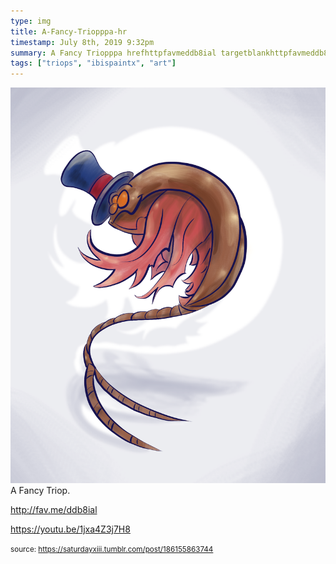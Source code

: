 ```yaml
---
type: img
title: A-Fancy-Triopppa-hr
timestamp: July 8th, 2019 9:32pm
summary: A Fancy Triopppa hrefhttpfavmeddb8ial targetblankhttpfavmeddb8ialabrppa hrefhttpsyoutube1jxa4Z3j7H8 target
tags: ["triops", "ibispaintx", "art"]
---
```

<img src="../media/186155863744.png"/>
                                                                                          <div class="caption">
A Fancy Triop.

<a href="http://fav.me/ddb8ial" target="_blank">http://fav.me/ddb8ial</a><br/>

<a href="https://youtu.be/1jxa4Z3j7H8" target="_blank">https://youtu.be/1jxa4Z3j7H8</a><br/>
 
                                    
                
                
                
                
                                
<small>source: https://saturdayxiii.tumblr.com/post/186155863744</small>